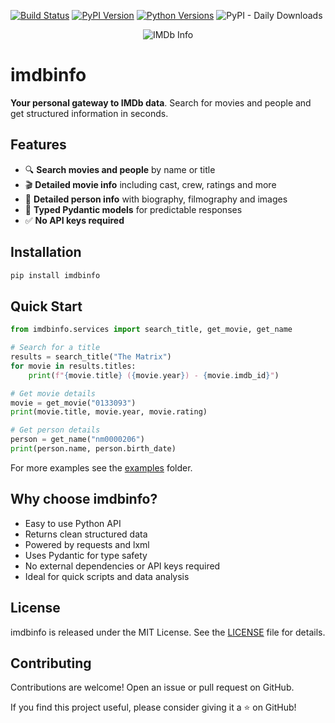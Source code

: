 [![Build Status](https://github.com/tveronesi/imdbinfo/actions/workflows/pypi-publish.yml/badge.svg)](https://github.com/tveronesi/imdbinfo/actions/workflows/pypi-publish.yml)
[![PyPI Version](https://img.shields.io/pypi/v/imdbinfo?style=flat-square)](https://pypi.org/project/imdbinfo/)
[![Python Versions](https://img.shields.io/pypi/pyversions/imdbinfo?style=flat-square)](https://pypi.org/project/imdbinfo/)
![PyPI - Daily Downloads](https://img.shields.io/pypi/dm/your-package-name?label=PyPI%20downloads&logo=pypi)

<p align="center">
  <img src="https://img.shields.io/badge/IMDb-INFO-yellow?style=for-the-badge&logo=imdb&logoColor=black" alt="IMDb Info"/>
</p>

# imdbinfo

**Your personal gateway to IMDb data**. Search for movies and people and get structured information in seconds.

## Features

- 🔍 **Search movies and people** by name or title
- 🎬 **Detailed movie info** including cast, crew, ratings and more
- 👥 **Detailed person info** with biography, filmography and images
- 📝 **Typed Pydantic models** for predictable responses
- ✅ **No API keys required**

## Installation

```bash
pip install imdbinfo
```

## Quick Start

```python
from imdbinfo.services import search_title, get_movie, get_name

# Search for a title
results = search_title("The Matrix")
for movie in results.titles:
    print(f"{movie.title} ({movie.year}) - {movie.imdb_id}")

# Get movie details
movie = get_movie("0133093")
print(movie.title, movie.year, movie.rating)

# Get person details
person = get_name("nm0000206")
print(person.name, person.birth_date)
```

For more examples see the [examples](examples/) folder.

## Why choose imdbinfo?

- Easy to use Python API
- Returns clean structured data
- Powered by requests and lxml
- Uses Pydantic for type safety
- No external dependencies or API keys required
- Ideal for quick scripts and data analysis

## License

imdbinfo is released under the MIT License.
See the [LICENSE](LICENSE) file for details.

## Contributing

Contributions are welcome! Open an issue or pull request on GitHub.

If you find this project useful, please consider giving it a ⭐ on GitHub!
